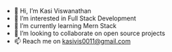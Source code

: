 - 👋 Hi, I’m Kasi Viswanathan
- 👀 I’m interested in Full Stack Development
- 🌱 I’m currently learning Mern Stack
- 💞️ I’m looking to collaborate on open source projects
- 📫 Reach me on kasivis0011@gmail.com

<!---
kasivis0011/kasivis0011 is a ✨ special ✨ repository because its `README.md` (this file) appears on your GitHub profile.
You can click the Preview link to take a look at your changes.
--->
